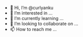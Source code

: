 - 👋 Hi, I’m @curlyanku
- 👀 I’m interested in ...
- 🌱 I’m currently learning ...
- 💞️ I’m looking to collaborate on ...
- 📫 How to reach me ...

<!---
curlyanku/curlyanku is a ✨ special ✨ repository because its `README.md` (this file) appears on your GitHub profile.
You can click the Preview link to take a look at your changes.
--->
